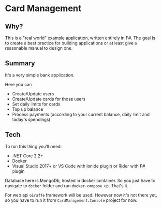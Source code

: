 # Card Management
## Why?
This is a "real world" example application, written entirely in F#.
The goal is to create a best practice for building applications or at least give a reasonable manual to design one.
## Summary
It's a very simple bank application.

Here you can
- Create/Update users
- Create/Update cards for those users
- Set daily limits for cards
- Top up balance
- Process payments (according to your current balance, daily limit and today's spendings)

## Tech
To run this thing you'll need:
- .NET Core 2.2+
- Docker
- Visual Studio 2017+ or VS Code with Ionide plugin or Rider with F# plugin

Database here is MongoDb, hosted in docker container.
So you just have to navigate to `docker` folder and run `docker-compose up`. That's it.

For web api `Giraffe` framework will be used. However now it's not there yet, so you have to run it from `CardManagement.Console` project for now.